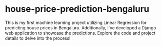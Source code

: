 # house-price-prediction-bengaluru
This is my first machine learning project utilizing Linear Regression for predicting house prices in Bengaluru. Additionally, I've developed a Django web application to showcase the predictions. Explore the code and project details to delve into the process!
